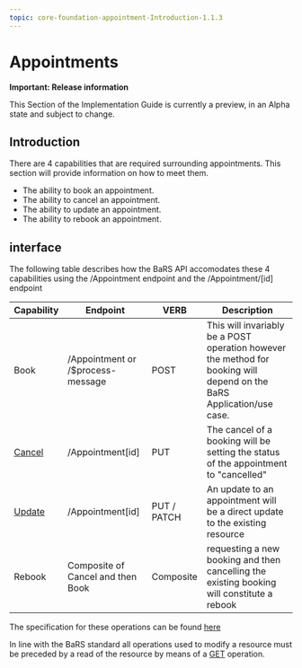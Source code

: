 ```yaml
---
topic: core-foundation-appointment-Introduction-1.1.3
---
```


# Appointments

<div markdown="span" class="alert alert-warning" role="alert"><i class="fa fa-warning"></i><b> Important:  Release information</b>
<p>This Section of the Implementation Guide is currently a preview, in an Alpha state and subject to change.</p>
</div>

## Introduction 

There are 4 capabilities that are required surrounding appointments. This section will provide information on how to meet them.

* The ability to book an appointment.
* The ability to cancel an appointment.
* The ability to update an appointment.
* The ability to rebook an appointment.

## interface

The following table describes how the BaRS API accomodates these 4 capabilities using the /Appointment endpoint and the /Appointment/[id] endpoint

| Capability | Endpoint | VERB | Description |
|------------|-----------|-----|--------------|
| Book | /Appointment or /$process-message | POST | This will invariably be a POST operation however the method for booking will depend on the BaRS Application/use case.|
| [Cancel](https://digital.nhs.uk/developer/api-catalogue/booking-and-referral-fhir/v1_2_0#put-/Appointment/-id-) | /Appointment[id] | PUT| The cancel of a booking will be setting the status of the appointment to "cancelled" |
| [Update](https://digital.nhs.uk/developer/api-catalogue/booking-and-referral-fhir/v1_2_0#put-/Appointment/-id-) | /Appointment[id] | PUT / PATCH| An update to an appointment will be a direct update to the existing resource |
| Rebook | Composite of Cancel and then Book | Composite | requesting a new booking and then cancelling the existing booking will constitute a rebook |

The specification for these operations can be found [here](https://digital.nhs.uk/developer/api-catalogue/booking-and-referral-fhir/v1_2_0)

In line with the BaRS standard all operations used to modify a resource must be preceded by a read of the resource by means of a [GET](https://digital.nhs.uk/developer/api-catalogue/booking-and-referral-fhir/v1_2_0#get-/Appointment/-id-) operation.
